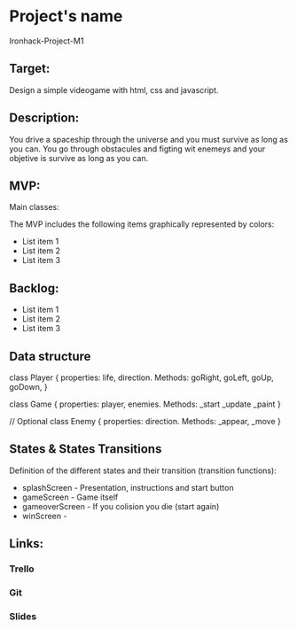 # Project's name

Ironhack-Project-M1

## Target:
Design a simple videogame with html, css and javascript.

## Description:
You drive a spaceship through the universe and you must survive as long as you can. You go through obstacules and figting wit enemeys and your objetive is survive as long as you can.


## MVP:

Main classes:

The MVP includes the following items graphically represented by colors:
- List item 1
- List item 2
- List item 3

## Backlog:

- List item 1
- List item 2
- List item 3

## Data structure

class Player {
properties: life, direction.
Methods: goRight, goLeft, goUp, goDown,
}


class Game { properties: player, enemies. Methods:
\_start
\_update
\_paint
}

// Optional
class Enemy {
properties: direction.
Methods: _appear, _move
}

## States & States Transitions
Definition of the different states and their transition (transition functions):

- splashScreen - Presentation, instructions and start button
- gameScreen - Game itself
- gameoverScreen - If you colision you die (start again)
- winScreen - 

## Links:

### Trello

### Git

### Slides
